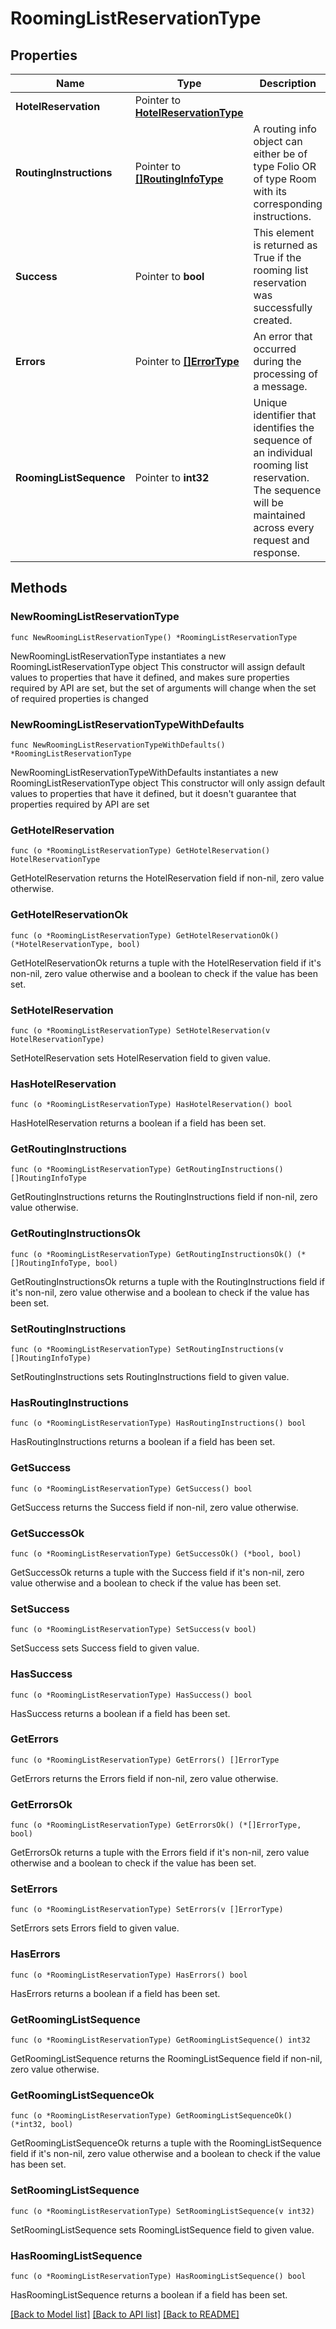 # RoomingListReservationType

## Properties

Name | Type | Description | Notes
------------ | ------------- | ------------- | -------------
**HotelReservation** | Pointer to [**HotelReservationType**](HotelReservationType.md) |  | [optional] 
**RoutingInstructions** | Pointer to [**[]RoutingInfoType**](RoutingInfoType.md) | A routing info object can either be of type Folio OR of type Room with its corresponding instructions. | [optional] 
**Success** | Pointer to **bool** | This element is returned as True if the rooming list reservation was successfully created. | [optional] 
**Errors** | Pointer to [**[]ErrorType**](ErrorType.md) | An error that occurred during the processing of a message. | [optional] 
**RoomingListSequence** | Pointer to **int32** | Unique identifier that identifies the sequence of an individual rooming list reservation. The sequence will be maintained across every request and response. | [optional] 

## Methods

### NewRoomingListReservationType

`func NewRoomingListReservationType() *RoomingListReservationType`

NewRoomingListReservationType instantiates a new RoomingListReservationType object
This constructor will assign default values to properties that have it defined,
and makes sure properties required by API are set, but the set of arguments
will change when the set of required properties is changed

### NewRoomingListReservationTypeWithDefaults

`func NewRoomingListReservationTypeWithDefaults() *RoomingListReservationType`

NewRoomingListReservationTypeWithDefaults instantiates a new RoomingListReservationType object
This constructor will only assign default values to properties that have it defined,
but it doesn't guarantee that properties required by API are set

### GetHotelReservation

`func (o *RoomingListReservationType) GetHotelReservation() HotelReservationType`

GetHotelReservation returns the HotelReservation field if non-nil, zero value otherwise.

### GetHotelReservationOk

`func (o *RoomingListReservationType) GetHotelReservationOk() (*HotelReservationType, bool)`

GetHotelReservationOk returns a tuple with the HotelReservation field if it's non-nil, zero value otherwise
and a boolean to check if the value has been set.

### SetHotelReservation

`func (o *RoomingListReservationType) SetHotelReservation(v HotelReservationType)`

SetHotelReservation sets HotelReservation field to given value.

### HasHotelReservation

`func (o *RoomingListReservationType) HasHotelReservation() bool`

HasHotelReservation returns a boolean if a field has been set.

### GetRoutingInstructions

`func (o *RoomingListReservationType) GetRoutingInstructions() []RoutingInfoType`

GetRoutingInstructions returns the RoutingInstructions field if non-nil, zero value otherwise.

### GetRoutingInstructionsOk

`func (o *RoomingListReservationType) GetRoutingInstructionsOk() (*[]RoutingInfoType, bool)`

GetRoutingInstructionsOk returns a tuple with the RoutingInstructions field if it's non-nil, zero value otherwise
and a boolean to check if the value has been set.

### SetRoutingInstructions

`func (o *RoomingListReservationType) SetRoutingInstructions(v []RoutingInfoType)`

SetRoutingInstructions sets RoutingInstructions field to given value.

### HasRoutingInstructions

`func (o *RoomingListReservationType) HasRoutingInstructions() bool`

HasRoutingInstructions returns a boolean if a field has been set.

### GetSuccess

`func (o *RoomingListReservationType) GetSuccess() bool`

GetSuccess returns the Success field if non-nil, zero value otherwise.

### GetSuccessOk

`func (o *RoomingListReservationType) GetSuccessOk() (*bool, bool)`

GetSuccessOk returns a tuple with the Success field if it's non-nil, zero value otherwise
and a boolean to check if the value has been set.

### SetSuccess

`func (o *RoomingListReservationType) SetSuccess(v bool)`

SetSuccess sets Success field to given value.

### HasSuccess

`func (o *RoomingListReservationType) HasSuccess() bool`

HasSuccess returns a boolean if a field has been set.

### GetErrors

`func (o *RoomingListReservationType) GetErrors() []ErrorType`

GetErrors returns the Errors field if non-nil, zero value otherwise.

### GetErrorsOk

`func (o *RoomingListReservationType) GetErrorsOk() (*[]ErrorType, bool)`

GetErrorsOk returns a tuple with the Errors field if it's non-nil, zero value otherwise
and a boolean to check if the value has been set.

### SetErrors

`func (o *RoomingListReservationType) SetErrors(v []ErrorType)`

SetErrors sets Errors field to given value.

### HasErrors

`func (o *RoomingListReservationType) HasErrors() bool`

HasErrors returns a boolean if a field has been set.

### GetRoomingListSequence

`func (o *RoomingListReservationType) GetRoomingListSequence() int32`

GetRoomingListSequence returns the RoomingListSequence field if non-nil, zero value otherwise.

### GetRoomingListSequenceOk

`func (o *RoomingListReservationType) GetRoomingListSequenceOk() (*int32, bool)`

GetRoomingListSequenceOk returns a tuple with the RoomingListSequence field if it's non-nil, zero value otherwise
and a boolean to check if the value has been set.

### SetRoomingListSequence

`func (o *RoomingListReservationType) SetRoomingListSequence(v int32)`

SetRoomingListSequence sets RoomingListSequence field to given value.

### HasRoomingListSequence

`func (o *RoomingListReservationType) HasRoomingListSequence() bool`

HasRoomingListSequence returns a boolean if a field has been set.


[[Back to Model list]](../README.md#documentation-for-models) [[Back to API list]](../README.md#documentation-for-api-endpoints) [[Back to README]](../README.md)


